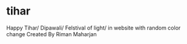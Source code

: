 # tihar
Happy Tihar/ Dipawali/ Felstival of light/ in website with random color change Created By Riman Maharjan
